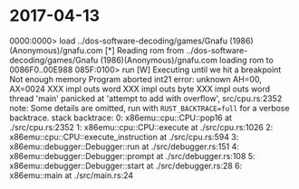 # 2017-04-13

0000:0000> load ../dos-software-decoding/games/Gnafu (1986)(Anonymous)/gnafu.com
[*] Reading rom from ../dos-software-decoding/games/Gnafu (1986)(Anonymous)/gnafu.com
loading rom to 0086F0..00E988
085F:0100> run
[W] Executing until we hit a breakpoint
Not enough memory
Program aborted
int21 error: unknown AH=00, AX=0024
XXX impl outs word
XXX impl outs byte
XXX impl outs word
thread 'main' panicked at 'attempt to add with overflow', src/cpu.rs:2352
note: Some details are omitted, run with `RUST_BACKTRACE=full` for a verbose backtrace.
stack backtrace:
   0: x86emu::cpu::CPU::pop16
             at ./src/cpu.rs:2352
   1: x86emu::cpu::CPU::execute
             at ./src/cpu.rs:1026
   2: x86emu::cpu::CPU::execute_instruction
             at ./src/cpu.rs:594
   3: x86emu::debugger::Debugger::run
             at ./src/debugger.rs:151
   4: x86emu::debugger::Debugger::prompt
             at ./src/debugger.rs:108
   5: x86emu::debugger::Debugger::start
             at ./src/debugger.rs:28
   6: x86emu::main
             at ./src/main.rs:24

